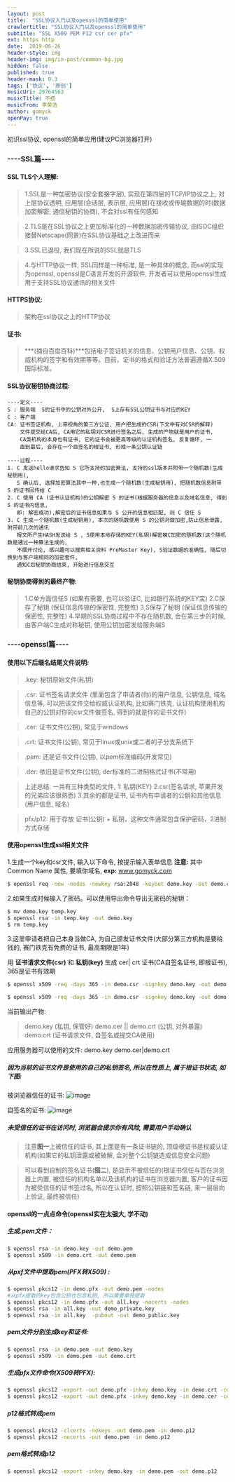 ```yaml
---
layout: post
title:  "SSL协议入门以及openssl的简单使用"
crawlertitle: "SSL协议入门以及openssl的简单使用"
subtitle: "SSL X509 PEM P12 csr cer pfx"
ext: https http
date:  2019-06-26
header-style: img
header-img: img/in-post/common-bg.jpg
hidden: false
published: true
header-mask: 0.3
tags: ['协议', '原创']
musicUri: 29764563
musicTitle: 不搭
musicFrom: 李荣浩
author: gomyck
openPay: true
---
```


初识ssl协议, openssl的简单应用(建议PC浏览器打开)

### ----SSL篇----

#### SSL TLS个人理解:
> 1.SSL是一种加密协议(安全套接字层), 实现在第四层的TCP/IP协议之上, 对上层协议透明, 应用层(会话层, 表示层, 应用层)在接收或传输数据的时(数据加密解密, 通信秘钥的协商), 不会对ssl有任何感知

> 2.TLS是在SSL协议之上更加标准化的一种数据加密传输协议, 由ISOC组织接替Netscape(网景)在SSL协议基础之上改进而来

> 3.SSL已退役, 我们现在所说的SSL就是TLS

> 4.与HTTP协议一样, SSL同样是一种标准, 是一种具体的概念, 而ssl的实现为openssl, openssl是C语言开发的开源软件, 开发者可以使用openssl生成用于支持SSL协议通讯的相关文件

#### HTTPS协议:
>架构在ssl协议之上的HTTP协议

#### 证书:
> ***(摘自百度百科)***包括电子签证机关的信息、公钥用户信息、公钥、权威机构的签字和有效期等等。目前，证书的格式和验证方法普遍遵循X.509 国际标准。

#### SSL协议秘钥协商过程:
```text
----定义----
S : 服务端  S的证书中的公钥对外公开,  S上存有SSL公钥证书与对应的KEY
C : 客户端
CA: 证书签证机构, 上帝视角的第三方公证, 用户把生成的CSR(下文中有对CSR的解释)
    文件提交给CA后, CA用它的私钥对CSR进行签名之后, 生成的产物就是用户的证书,
    CA类机构的本身也有证书, 它的证书会被更高等级的认证机构签名, 反复循环, 一
    直到最后, 会存在一个自签名的根证书, 形成一条公钥认证链

----过程----
1. C 发送hello请求告知 S 它所支持的加密算法, 支持的ssl版本并附带一个随机数(生成秘钥用),
   S 确认后, 选择加密算法其中一种,也生成一个随机数(生成秘钥用), 把随机数信息附带 S 的证书回传给 C
2. C 使用 CA (证书认证机构)的公钥解密 S 的证书(根据服务器的信息以及域名信息, 得到 S 的证书内信息,
   即: 解密成功),解密后的证书信息如果与 S 公开的信息相匹配, 则 C 信任 S
3. C 生成一个随机数(生成秘钥用), 本次的随机数使用 S 的公钥对做加密,防止信息泄露, 附带前几次的通讯
   报文所产生HASH发送给 S , S使用本地存储的KEY(私钥)解密被C加密的随机数(这个随机数是通过一种算法生成的,
   不展开讨论, 感兴趣可以搜索相关资料 PreMaster Key), S验证数据的准确性, 随后切换到与客户端相同的加密套件,
   通知C后秘钥协商结束, 开始进行信息交互

```
#### 秘钥协商得到的最终产物:

> 1.C单方面信任S (如果有需要, 也可以验证C, 比如银行系统的KEY宝)
> 2.C保存了秘钥 (保证信息传输的保密性, 完整性)
> 3.S保存了秘钥 (保证信息传输的保密性, 完整性)
> 4.早期的SSL协商过程中不存在随机数, 会在第三步的时候, 由客户端C生成对称秘钥, 使用公钥加密发给服务端S

### ----openssl篇----

#### 使用以下后缀名结尾文件说明:

>.key: 秘钥原始文件(私钥)

>.csr: 证书签名请求文件 (里面包含了申请者(你)的用户信息, 公钥信息, 域名信息等, 可以把该文件交给权威认证机构, 比如赛门铁克, 认证机构使用机构自己的公钥对你的csr文件做签名, 得到的就是你的证书文件)

>.cer: 证书文件(公钥), 常见于windows

>.crt: 证书文件(公钥), 常见于linux或unix或二者的子分支系统下

>.pem: 还是证书文件(公钥), 以pem标准编码(开发常见)

>.der: 依旧是证书文件(公钥), der标准的二进制格式证书(不常用)

>上述总结: 一共有三种类型的文件, 1: 私钥(KEY)  2.csr(签名请求, 苹果开发的兄弟应该很熟悉)  3.其余的都是证书, 证书内有申请者的公钥和其他信息(用户信息, 域名)

>pfx/p12: 用于存放 证书(公钥) + 私钥，这种文件通常包含保护密码，2进制方式存储

#### 使用openssl生成ssl相关文件

1.生成一个key和csr文件, 输入以下命令, 按提示输入表单信息
**注意:** 其中 Common Name 属性, 要填你域名, **exp:** www.gomyck.com
```bash
$ openssl req -new -nodes -newkey rsa:2048 -keyout demo.key -out demo.csr

```

2.如果生成时候输入了密码。可以使用导出命令导出无密码的秘钥：
```bash
$ mv demo.key temp.key
$ openssl rsa -in temp.key -out demo.key
$ rm temp.key
```

3.这里申请者把自己本身当做CA, 为自己颁发证书文件(大部分第三方机构是要给钱的, 赛门铁克有免费的证书, 最高期限是1年)

用 **证书请求文件(csr)** 和 **私钥(key)** 生成 cer| crt 证书(CA自签名证书, 即根证书), 365是证书有效期
```bash
$ openssl x509 -req -days 365 -in demo.csr -signkey demo.key -out demo.cer
```
```bash
$ openssl x509 -req -days 365 -in demo.csr -signkey demo.key -out demo.crt
```

当前输出产物:
> demo.key (私钥, 保管好)
> demo.cer || demo.crt (公钥, 对外暴露)
> demo.crt (证书请求文件, 自签名或提交CA使用)

应用服务器可以使用的文件: demo.key  demo.cer|demo.crt
##### 因为当前的证书文件是使用的自己的私钥签名, 所以在性质上, 属于根证书状态, 如下图:

被浏览器信任的证书:
![image](/img/in-post/res2019-06-26/2019-06-26-001.jpg)

自签名的证书:
![image](/img/in-post/res2019-06-26/2019-06-26-002.png)

##### 未受信任的证书在访问时, 浏览器会提示你有风险, 需要用户手动确认

> 注意**图一**上被信任的证书, 其上面是有一条证书链的, 顶级根证书是权威认证机构(如果它的私钥泄露或被破解, 会对整个公钥链造成信息安全问题)

> 可以看到自制的签名证书(**图二**), 是显示不被信任的(根证书信任与否在浏览器上内置, 被信任的机构名单以及该机构的证书在浏览器内置, 客户的证书因为被受信任的证书签过名, 所以在认证时, 按照公钥链和签名链, 来一层层向上验证, 最终被信任)

#### openssl的一点点命令(openssl实在太强大, 学不动)

##### 生成.pem文件：
```bash
$ openssl rsa -in demo.key -out demo.pem
$ openssl x509 -in demo.crt -out demo.pem
```

##### 从pxf文件中提取pem(PFX转X509) :
```bash
$ openssl pkcs12 -in demo.pfx -out demo.pem -nodes
#从pfx提取的key包含公钥也包含私钥, 所以需要单独提取
$ openssl pkcs12 -in demo.pfx -out all.key -nocerts -nodes
$ openssl rsa -in all.key -out demo_private.key
$ openssl rsa -in all.key  -pubout -out demo_public.key
```

##### pem文件分别生成key和证书:
```bash
$ openssl rsa -in demo.pem -out demo.key
$ openssl x509 -in demo.pem -out demo.crt
```

##### 生成pfx文件命令(X509转PFX):
```bash
$ openssl pkcs12 -export -out demo.pfx -inkey demo.key -in demo.crt -certfile demo.crt
$ openssl pkcs12 -export -out demo.pfx -inkey demo.key -in demo.cer -certfile demo.cer

```

##### p12格式转成pem
```bash
$ openssl pkcs12 -clcerts -nokeys -out demo.pem -in demo.p12
$ openssl pkcs12 -nocerts -out demo.pem -in demo.p12

```
##### pem格式转成p12
```bash
$ openssl pkcs12 -export -inkey demo.key -in demo.pem -out demo.p12
```


